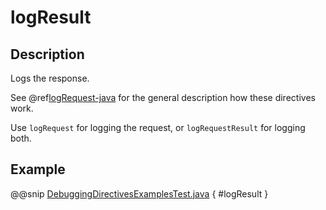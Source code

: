 <a id="logresult-java"></a>
# logResult

## Description

Logs the response.

See @ref[logRequest-java](logRequest.md#logrequest-java) for the general description how these directives work.

Use `logRequest` for logging the request, or `logRequestResult` for logging both.

## Example

@@snip [DebuggingDirectivesExamplesTest.java](../../../../../../../test/java/docs/http/javadsl/server/directives/DebuggingDirectivesExamplesTest.java) { #logResult }